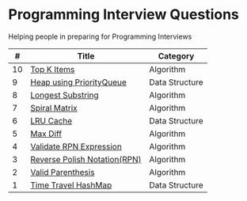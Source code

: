 Programming Interview Questions
===============================
Helping people in preparing for Programming Interviews

|#|Title|Category|
|---|-----|---------|
|10|[Top K Items](./src/algorithms/topk)|Algorithm|
|9|[Heap using PriorityQueue](./src/datastructures/heapusingqueue)|Data Structure|
|8|[Longest Substring](./src/algorithms/longestsubstr)|Algorithm|
|7|[Spiral Matrix](./src/algorithms/spiralmatrix)|Algorithm|
|6|[LRU Cache](./src/datastructures/lrucache)|Data Structure|
|5|[Max Diff](./src/algorithms/maxdiff)|Algorithm|
|4|[Validate RPN Expression](./src/algorithms/validateRPN)|Algorithm|
|3|[Reverse Polish Notation(RPN)](./src/algorithms/rpn)|Algorithm|
|2|[Valid Parenthesis](./src/algorithms/validparenthesis)|Algorithm|
|1|[Time Travel HashMap](./src/datastructures/timetravelmap)|Data Structure|
